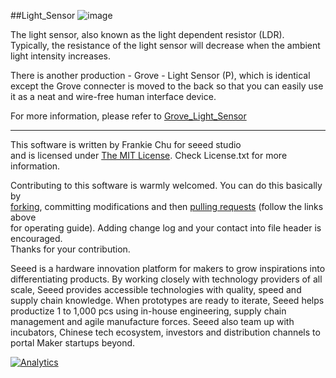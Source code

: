 ##Light_Sensor
![image](http://www.seeedstudio.com/wiki/images/1/1c/Twig-Light.jpg)

The light sensor, also known as the light dependent resistor (LDR). Typically, the resistance of the light sensor will decrease when the ambient light intensity increases.

There is another production - Grove - Light Sensor (P), which is identical except the Grove connecter is moved to the back so that you can easily use it as a neat and wire-free human interface device.

For more information, please refer to [Grove_Light_Sensor][1]

----
This software is written by Frankie Chu for seeed studio<br>
and is licensed under [The MIT License](http://opensource.org/licenses/mit-license.php). Check License.txt for more information.<br>

Contributing to this software is warmly welcomed. You can do this basically by<br>
[forking](https://help.github.com/articles/fork-a-repo), committing modifications and then [pulling requests](https://help.github.com/articles/using-pull-requests) (follow the links above<br>
for operating guide). Adding change log and your contact into file header is encouraged.<br>
Thanks for your contribution.

Seeed is a hardware innovation platform for makers to grow inspirations into differentiating products. By working closely with technology providers of all scale, Seeed provides accessible technologies with quality, speed and supply chain knowledge. When prototypes are ready to iterate, Seeed helps productize 1 to 1,000 pcs using in-house engineering, supply chain management and agile manufacture forces. Seeed also team up with incubators, Chinese tech ecosystem, investors and distribution channels to portal Maker startups beyond.


[1]:http://www.seeedstudio.com/wiki/Grove_-_Light_Sensor


[![Analytics](https://ga-beacon.appspot.com/UA-46589105-3/Light_Sensor)](https://github.com/igrigorik/ga-beacon)

